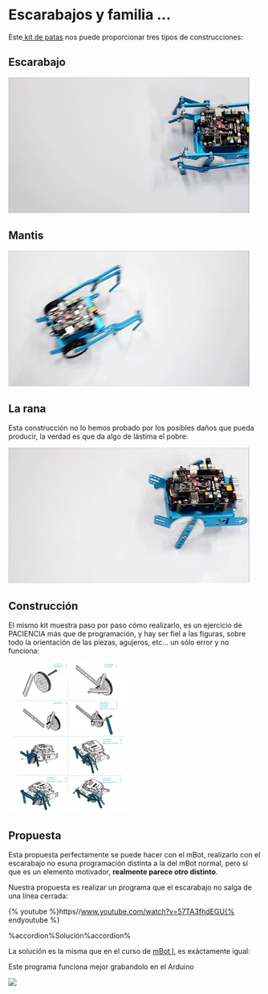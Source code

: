 
# Escarabajos y familia ...

Este[ kit de patas](https://www.makeblock.es/productos/mbot_patas/) nos puede proporcionar tres tipos de construcciones:

## Escarabajo

![](img/escarabajo.gif)

## Mantis

![](img/mantis.gif)

## La rana

Esta construcción no lo hemos probado por los posibles daños que pueda producir, la verdad es que da algo de lástima el pobre:

![](img/rana.gif)

## Construcción

El mismo kit muestra paso por paso cómo realizarlo, es un ejercicio de PACIENCIA más que de programación, y hay ser fiel a las figuras, sobre todo la orientación de las piezas, agujeros, etc... un sólo error y no funciona:

![](img/EXT_MBOT_PATAS_info_mbot_patas.jpg)

## Propuesta

Esta propuesta perfectamente se puede hacer con el mBot, realizarlo con el escarabajo no esuna programación distinta a la del mBot normal, pero sí que es un elemento motivador, **realmente parece otro distinto**.

Nuestra propuesta es realizar un programa que el escarabajo no salga de una línea cerrada:

{% youtube %}https//www.youtube.com/watch?v=57TA3fhdEGU{% endyoutube %}

%accordion%Solución%accordion%

La solución es la misma que en el curso de [mBot I](https://catedu.gitbooks.io/robotica-educativa-con-mbot/content/sensor_de_lnea.html), es exáctamente igual:

Este programa funciona mejor grabandolo en el Arduino

![](http://aularagon.catedu.es/materialesaularagon2013/mbot/M2/no-salgas-del-recuadro.png)
